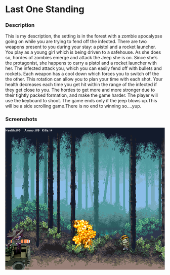 <h1>Last One Standing</h1>

<h3>Description</h3>

<p>
  This is my description, the setting is in the forest with a zombie apocalypse going on while you are trying to fend off the infected. There are two weapons present to you during your stay: a pistol and a rocket launcher. You play as a young girl which is being driven to a safehouse.  As she does so, hordes of zombies emerge and attack the Jeep she is on.  Since she’s the protagonist, she happens to carry a pistol and a rocket launcher with her. The infected attack you, which you can easily fend off with bullets and rockets. Each weapon has a cool down which forces you to switch off the the other. This rotation can allow you to plan your time with each shot. Your health decreases each time you get hit within the range of the infected if they get close to you. The hordes to get more and more stronger due to their tightly packed formation, and make the game harder. The player will use the keyboard to shoot. The game ends only if the jeep blows up.This will be a side scrolling game.There is no end to winning so….yup.
</p>

<h3>Screenshots</h3>
<img src= "https://github.com/Kwu2999/Last-One-Standing/blob/master/LAST%20ONE%20STANDING.png"
